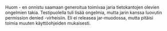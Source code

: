Huom - en onnistu saamaan generoitua toimivaa jaria tietokantojen olevien ongelmien takia. Testipuolella tuli lisää ongelmia, mutta jarin kanssa luovutin permission denied -virheisiin. Eli ei releasea jar-muodossa, mutta pitäisi toimia muuten käyttöohjeiden mukaisesti.

